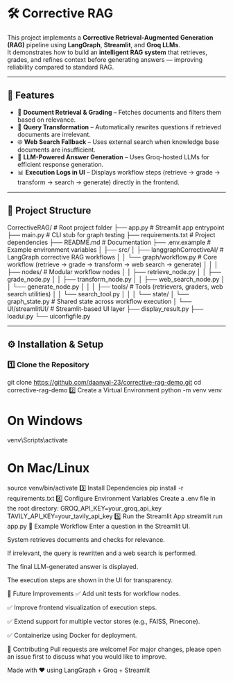 # 🛠️ Corrective RAG

This project implements a **Corrective Retrieval-Augmented Generation (RAG)** pipeline using **LangGraph**, **Streamlit**, and **Groq LLMs**.  
It demonstrates how to build an **intelligent RAG system** that retrieves, grades, and refines context before generating answers — improving reliability compared to standard RAG.

---

## 🚀 Features
- 📄 **Document Retrieval & Grading** – Fetches documents and filters them based on relevance.  
- 🔄 **Query Transformation** – Automatically rewrites questions if retrieved documents are irrelevant.  
- 🌐 **Web Search Fallback** – Uses external search when knowledge base documents are insufficient.  
- 🤖 **LLM-Powered Answer Generation** – Uses Groq-hosted LLMs for efficient response generation.  
- 📊 **Execution Logs in UI** – Displays workflow steps (retrieve → grade → transform → search → generate) directly in the frontend.  

---

## 📂 Project Structure

CorrectiveRAG/                # Root project folder
├── app.py                    # Streamlit app entrypoint
├── main.py                   # CLI stub for graph testing
├── requirements.txt          # Project dependencies
├── README.md                 # Documentation
├── .env.example              # Example environment variables
│
├── src/
│   ├── langgraphCorrectiveAI/    # LangGraph corrective RAG workflows
│   │   └── graph/workflow.py     # Core workflow (retrieve → grade → transform → web search → generate)
│   │
│   ├── nodes/                    # Modular workflow nodes
│   │   ├── retrieve_node.py
│   │   ├── grade_node.py
│   │   ├── transform_node.py
│   │   ├── web_search_node.py
│   │   └── generate_node.py
│   │
│   ├── tools/                    # Tools (retrievers, graders, web search utilities)
│   │   └── search_tool.py
│   │
│   └── state/
│       └── graph_state.py        # Shared state across workflow execution
│
└── UI/streamlitUI/               # Streamlit-based UI layer
    ├── display_result.py
    ├── loadui.py
    └── uiconfigfile.py


---

## ⚙️ Installation & Setup

### 1️⃣ Clone the Repository
git clone https://github.com/daanyal-23/corrective-rag-demo.git
cd corrective-rag-demo
2️⃣ Create a Virtual Environment
python -m venv venv
# On Windows
venv\Scripts\activate
# On Mac/Linux
source venv/bin/activate
3️⃣ Install Dependencies
pip install -r requirements.txt
4️⃣ Configure Environment Variables
Create a .env file in the root directory:
GROQ_API_KEY=your_groq_api_key
TAVILY_API_KEY=your_tavily_api_key
5️⃣ Run the Streamlit App
streamlit run app.py
🧪 Example Workflow
Enter a question in the Streamlit UI.

System retrieves documents and checks for relevance.

If irrelevant, the query is rewritten and a web search is performed.

The final LLM-generated answer is displayed.

The execution steps are shown in the UI for transparency.

📌 Future Improvements
✅ Add unit tests for workflow nodes.

✅ Improve frontend visualization of execution steps.

✅ Extend support for multiple vector stores (e.g., FAISS, Pinecone).

✅ Containerize using Docker for deployment.

🤝 Contributing
Pull requests are welcome!
For major changes, please open an issue first to discuss what you would like to improve.

Made with ❤️ using LangGraph + Groq + Streamlit



